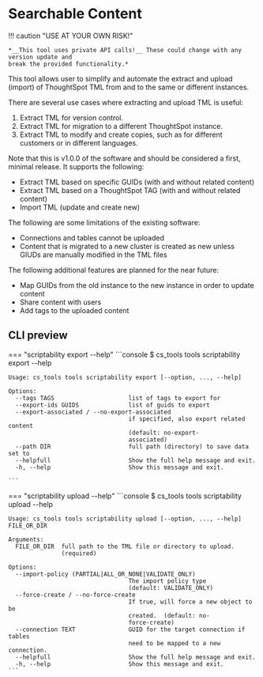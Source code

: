 # Searchable Content

!!! caution "USE AT YOUR OWN RISK!"

    *__This tool uses private API calls!__ These could change with any version update and
    break the provided functionality.*

This tool allows user to simplify and automate the extract and upload (import) of ThoughtSpot TML from and to the same or different instances.

There are several use cases where extracting and upload TML is useful:

1. Extract TML for version control.
2. Extract TML for migration to a different ThoughtSpot instance.
3. Extract TML to modify and create copies, such as for different customers or in different languages.

Note that this is v1.0.0 of the software and should be considered a first, minimal release.  It supports the following:

* Extract TML based on specific GUIDs (with and without related content)
* Extract TML based on a ThoughtSpot TAG (with and without related content)
* Import TML (update and create new)

The following are some limitations of the existing software:

* Connections and tables cannot be uploaded
* Content that is migrated to a new cluster is created as new unless GIUDs are manually modified in the TML files

The following additional features are planned for the near future:

* Map GUIDs from the old instance to the new instance in order to update content
* Share content with users
* Add tags to the uploaded content

## CLI preview

=== "scriptability export --help"
    ```console 
    $ cs_tools tools scriptability export --help

    Usage: cs_tools tools scriptability export [--option, ..., --help]

    Options:
      --tags TAGS                     list of tags to export for
      --export-ids GUIDS              list of guids to export
      --export-associated / --no-export-associated
                                      if specified, also export related content
                                      (default: no-export-
                                      associated)
      --path DIR                      full path (directory) to save data set to
      --helpfull                      Show the full help message and exit.
      -h, --help                      Show this message and exit.

    ```

=== "scriptability upload --help"
    ```console 
    $ cs_tools tools scriptability upload --help

    Usage: cs_tools tools scriptability upload [--option, ..., --help] FILE_OR_DIR

    Arguments:
      FILE_OR_DIR  full path to the TML file or directory to upload.
                   (required)

    Options:
      --import-policy (PARTIAL|ALL_OR_NONE|VALIDATE_ONLY)
                                      The import policy type
                                      (default: VALIDATE_ONLY)
      --force-create / --no-force-create
                                      If true, will force a new object to be
                                      created.  (default: no-
                                      force-create)
      --connection TEXT               GUID for the target connection if tables
                                      need to be mapped to a new connection.
      --helpfull                      Show the full help message and exit.
      -h, --help                      Show this message and exit.
    ```
